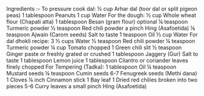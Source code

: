Ingredients :-
To pressure cook dal:
½ cup Arhar dal (toor dal or split pigeon peas)
1 tablespoon Peanuts
1 cup Water
For the dough:
½ cup Whole wheat flour (Chapati atta)
1 tablespoon Besan (gram flour) optional
¼ teaspoon Turmeric powder
½ teaspoon Red chili powder
a pinch Hing (Asafoetida)
⅛ teaspoon Ajwain (Carom seeds)
Salt to taste
1 teaspoon Oil
⅓ cup Water
For dal dhokli recipe:
3 ½ cups Water
½ teaspoon Red chili powder
¼ teaspoon Turmeric powder
¼ cup Tomato chopped
1 Green chili slit
½ teaspoon Ginger paste or freshly grated or crushed
1 tablespoon Jaggery (Gur)
Salt to taste
1 tablespoon Lemon juice
1 tablespoon Cilantro or coriander leaves finely chopped
For Tempering (Tadka):
1 tablespoon Oil
¼ teaspoon Mustard seeds
¼ teaspoon Cumin seeds
6-7 Fenugreek seeds (Methi dana)
1 Cloves
¼ inch Cinnamon stick
1 Bay leaf
1 Dried red chilies broken into two pieces
5-6 Curry leaves
a small pinch Hing (Asafoetida)
